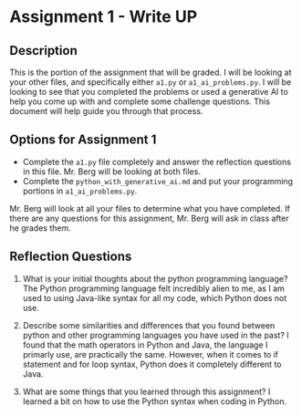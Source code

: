 # Assignment 1 - Write UP

## Description
This is the portion of the assignment that will be graded.  I will be looking at your other files, and specifically either `a1.py` or `a1_ai_problems.py`.  I will be looking to see that you completed the problems or used a generative AI to help you come up with and complete some challenge questions.  This document will help guide you through that process.

## Options for Assignment 1
- Complete the `a1.py` file completely and answer the reflection questions in this file.  Mr. Berg will be looking at both files.
- Complete the `python_with_generative_ai.md` and put your programming portions in `a1_ai_problems.py`.

Mr. Berg will look at all your files to determine what you have completed.  If there are any questions for this assignment, Mr. Berg will ask in class after he grades them.


## Reflection Questions

1. What is your initial thoughts about the python programming language?
The Python programming language felt incredibly alien to me, as I am used to using Java-like syntax for all my code, which Python does not use. 


2. Describe some similarities and differences that you found between python and other programming languages you have used in the past?
I found that the math operators in Python and Java, the language I primarly use, are practically the same. However, when it comes to if statement and for loop syntax, Python does it completely different to Java.


3. What are some things that you learned through this assignment?
I learned a bit on how to use the Python syntax when coding in Python. 